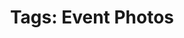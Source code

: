 ---
layout: "journal_by_tag"
tag: "event"
title: "Tags: Event Photos"
permalink: "/blog/tag/event/"
header-img: "img/archive-bg.jpg"
redirect_to:
  - /category/events/
---